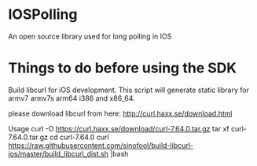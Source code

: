 # IOSPolling
An open source library used for long polling in IOS


# Things to do before using the SDK

Build libcurl for iOS development.
This script will generate static library for armv7 armv7s arm64 i386 and x86_64.

please download libcurl from here: http://curl.haxx.se/download.html


Usage
curl -O https://curl.haxx.se/download/curl-7.64.0.tar.gz 
tar xf curl-7.64.0.tar.gz
cd curl-7.64.0
curl https://raw.githubusercontent.com/sinofool/build-libcurl-ios/master/build_libcurl_dist.sh |bash
